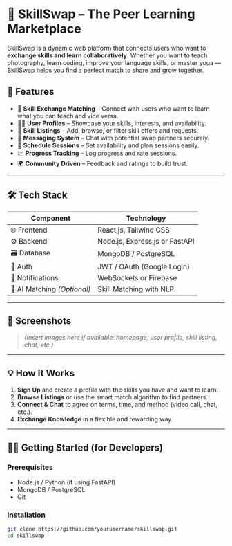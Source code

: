 # 🎯 SkillSwap – The Peer Learning Marketplace

SkillSwap is a dynamic web platform that connects users who want to **exchange skills and learn collaboratively**. Whether you want to teach photography, learn coding, improve your language skills, or master yoga — SkillSwap helps you find a perfect match to share and grow together.

## 🚀 Features

- 🔄 **Skill Exchange Matching** – Connect with users who want to learn what you can teach and vice versa.
- 🧑‍💻 **User Profiles** – Showcase your skills, interests, and availability.
- 📝 **Skill Listings** – Add, browse, or filter skill offers and requests.
- 💬 **Messaging System** – Chat with potential swap partners securely.
- 📅 **Schedule Sessions** – Set availability and plan sessions easily.
- 📈 **Progress Tracking** – Log progress and rate sessions.
- 🌍 **Community Driven** – Feedback and ratings to build trust.

---

## 🛠 Tech Stack

| Component        | Technology          |
|------------------|---------------------|
| 🌐 Frontend      | React.js, Tailwind CSS |
| ⚙️ Backend       | Node.js, Express.js or FastAPI |
| 🗃 Database      | MongoDB / PostgreSQL |
| 🔐 Auth          | JWT / OAuth (Google Login) |
| 🔔 Notifications | WebSockets or Firebase |
| 🧠 AI Matching *(Optional)* | Skill Matching with NLP |

---

## 📸 Screenshots

> *(Insert images here if available: homepage, user profile, skill listing, chat, etc.)*

---

## 💡 How It Works

1. **Sign Up** and create a profile with the skills you have and want to learn.
2. **Browse Listings** or use the smart match algorithm to find partners.
3. **Connect & Chat** to agree on terms, time, and method (video call, chat, etc.).
4. **Exchange Knowledge** in a flexible and rewarding way.

---

## 🧑‍💻 Getting Started (for Developers)

### Prerequisites

- Node.js / Python (if using FastAPI)
- MongoDB / PostgreSQL
- Git

### Installation

```bash
git clone https://github.com/yourusername/skillswap.git
cd skillswap
